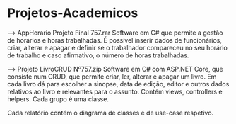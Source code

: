 # Projetos-Academicos
--> AppHorario Projeto Final 757.rar Software em C# que permite a gestão de horários e horas trabalhadas.
É possível inserir dados de funcionários, criar, alterar e apagar e definir se o trabalhador compareceu no seu horário de trabalho e caso afirmativo, o número de horas trabalhadas.

--> Projeto LivroCRUD Nº757.zip Software em C# com ASP.NET Core, que consiste num CRUD, que permite criar, ler, alterar e apagar um livro. Em cada livro dá para escolher a sinopse, data de edição, editor e outros dados relativos ao livro e relevantes para o assunto. Contém views, controllers e helpers. Cada grupo é uma classe.

Cada relatório contém o diagrama de classes e de use-case respetivo.
